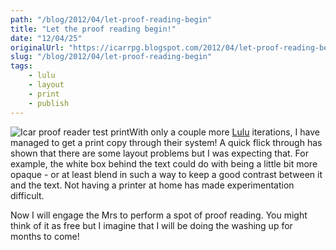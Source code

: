 ```yaml
---
path: "/blog/2012/04/let-proof-reading-begin"
title: "Let the proof reading begin!"
date: "12/04/25"
originalUrl: "https://icarrpg.blogspot.com/2012/04/let-proof-reading-begin.html"
slug: "/blog/2012/04/let-proof-reading-begin"
tags:
    - lulu
    - layout
    - print
    - publish
---
```

![Icar proof reader test print](https://lh3.googleusercontent.com/-FXSbdL14pa4/T5gYplEwvrI/AAAAAAAAJfs/G5kyetvc_K0/s400/IMG_20120425_160421.jpg "Icar proof reader test print")With only a couple more [Lulu](http://www.lulu.com) iterations, I have managed to get a print copy through their system! A quick flick through has shown that there are some layout problems but I was expecting that. For example, the white box behind the text could do with being a little bit more opaque - or at least blend in such a way to keep a good contrast between it and the text. Not having a printer at home has made experimentation difficult.  

Now I will engage the Mrs to perform a spot of proof reading. You might think of it as free but I imagine that I will be doing the washing up for months to come!